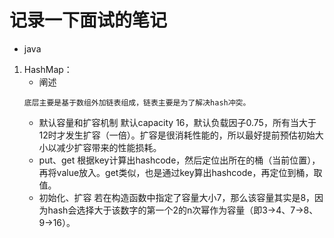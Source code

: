 # 记录一下面试的笔记
- java
1. HashMap：
    - 阐述
    ```
    底层主要是基于数组外加链表组成，链表主要是为了解决hash冲突。
    ```
    - 默认容量和扩容机制
    默认capacity 16，默认负载因子0.75，所有当大于12时才发生扩容（一倍）。扩容是很消耗性能的，所以最好提前预估初始大小以减少扩容带来的性能损耗。
    - put、get
    根据key计算出hashcode，然后定位出所在的桶（当前位置），再将value放入。get类似，也是通过key算出hashcode，再定位到桶，取值。
    - 初始化、扩容
    若在构造函数中指定了容量大小7，那么该容量其实是8，因为hash会选择大于该数字的第一个2的n次幂作为容量（即3->4、7->8、9->16）。
    
